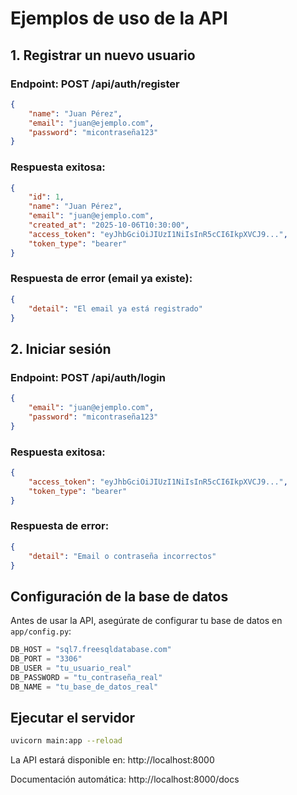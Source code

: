 # Ejemplos de uso de la API

## 1. Registrar un nuevo usuario

### Endpoint: POST /api/auth/register

```json
{
    "name": "Juan Pérez",
    "email": "juan@ejemplo.com",
    "password": "micontraseña123"
}
```

### Respuesta exitosa:
```json
{
    "id": 1,
    "name": "Juan Pérez",
    "email": "juan@ejemplo.com",
    "created_at": "2025-10-06T10:30:00",
    "access_token": "eyJhbGciOiJIUzI1NiIsInR5cCI6IkpXVCJ9...",
    "token_type": "bearer"
}
```

### Respuesta de error (email ya existe):
```json
{
    "detail": "El email ya está registrado"
}
```

## 2. Iniciar sesión

### Endpoint: POST /api/auth/login

```json
{
    "email": "juan@ejemplo.com",
    "password": "micontraseña123"
}
```

### Respuesta exitosa:
```json
{
    "access_token": "eyJhbGciOiJIUzI1NiIsInR5cCI6IkpXVCJ9...",
    "token_type": "bearer"
}
```

### Respuesta de error:
```json
{
    "detail": "Email o contraseña incorrectos"
}
```

## Configuración de la base de datos

Antes de usar la API, asegúrate de configurar tu base de datos en `app/config.py`:

```python
DB_HOST = "sql7.freesqldatabase.com"
DB_PORT = "3306"
DB_USER = "tu_usuario_real"
DB_PASSWORD = "tu_contraseña_real"
DB_NAME = "tu_base_de_datos_real"
```

## Ejecutar el servidor

```bash
uvicorn main:app --reload
```

La API estará disponible en: http://localhost:8000

Documentación automática: http://localhost:8000/docs
